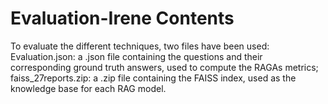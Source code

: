 # Evaluation-Irene Contents
To evaluate the different techniques, two files have been used:
Evaluation.json: a .json file containing the questions and their corresponding ground truth answers, used to compute the RAGAs metrics;
faiss_27reports.zip: a .zip file containing the FAISS index, used as the knowledge base for each RAG model.
